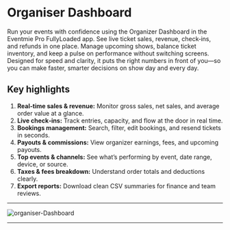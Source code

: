 # Organiser Dashboard

Run your events with confidence using the Organizer Dashboard in the Eventmie Pro FullyLoaded app. See live ticket sales, revenue, check‑ins, and refunds in one place. Manage upcoming shows, balance ticket inventory, and keep a pulse on performance without switching screens. Designed for speed and clarity, it puts the right numbers in front of you—so you can make faster, smarter decisions on show day and every day.

## Key highlights
1. **Real‑time sales & revenue:** Monitor gross sales, net sales, and average order value at a glance.
2. **Live check‑ins:** Track entries, capacity, and flow at the door in real time.
3. **Bookings management:** Search, filter, edit bookings, and resend tickets in seconds.
4. **Payouts & commissions:** View organizer earnings, fees, and upcoming payouts.
5. **Top events & channels:** See what’s performing by event, date range, device, or source.
6. **Taxes & fees breakdown:** Understand order totals and deductions clearly.
7. **Export reports:** Download clean CSV summaries for finance and team reviews.

---

![organiser-Dashboard](/images/v3/Sales-&-Check-in-Dashboard-For-Organisers-Image-6.webp "organiser-Dashboard")

---
